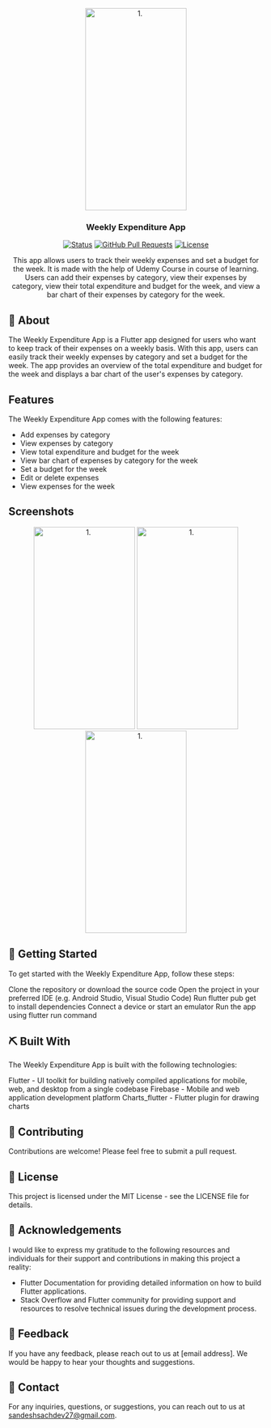 <p align="center">
  <img src="https://user-images.githubusercontent.com/54627871/233826977-26f985bf-780a-4f36-a9d8-e5d33d42648e.jpg" alt="1." width="200" height="400">
</p>
<h3 align="center">Weekly Expenditure App</h3>

<div align="center">

[![Status](https://img.shields.io/badge/status-active-success.svg)]()
[![GitHub Pull Requests](https://img.shields.io/github/issues-pr/kylelobo/The-Documentation-Compendium.svg)](https://github.com/kylelobo/The-Documentation-Compendium/pulls)
[![License](https://img.shields.io/badge/license-MIT-blue.svg)](/LICENSE)

</div>


<p align="center"> 
This app allows users to track their weekly expenses and set a budget for the week. It is made with the help of Udemy Course in course of learning.  Users can add their expenses by category, view their expenses by category, view their total expenditure and budget for the week, and view a bar chart of their expenses by category for the week.
    <br> 
</p>


## 🧐 About 

The Weekly Expenditure App is a Flutter app designed for users who want to keep track of their expenses on a weekly basis. With this app, users can easily track their weekly expenses by category and set a budget for the week. The app provides an overview of the total expenditure and budget for the week and displays a bar chart of the user's expenses by category.

## Features 

The Weekly Expenditure App comes with the following features:

<ul>
  <li>Add expenses by category</li>
  <li>View expenses by category</li>
  <li>View total expenditure and budget for the week</li>
  <li>View bar chart of expenses by category for the week</li>
  <li>Set a budget for the week</li>
  <li>Edit or delete expenses</li>
  <li>View expenses for the week</li>
</ul>



## Screenshots 
<div align="center">
<img src="https://user-images.githubusercontent.com/54627871/233827183-c2a0d88a-8dc3-44dd-a9a9-75c9f6eac010.jpg" alt="1." width="200" height="400">
<img src="https://user-images.githubusercontent.com/54627871/233827188-ccb09b2c-5364-4139-9230-dfdb8a4af88b.jpg" alt="1." width="200" height="400">
<img src="https://user-images.githubusercontent.com/54627871/233827191-4a08d80b-8d5d-4401-9c5c-747831b2b089.jpg" alt="1." width="200" height="400">
</div>


## 🏁 Getting Started <a name = "getting_started"></a>

To get started with the Weekly Expenditure App, follow these steps:

Clone the repository or download the source code
Open the project in your preferred IDE (e.g. Android Studio, Visual Studio Code)
Run flutter pub get to install dependencies
Connect a device or start an emulator
Run the app using flutter run command

## ⛏️ Built With 

The Weekly Expenditure App is built with the following technologies:

Flutter - UI toolkit for building natively compiled applications for mobile, web, and desktop from a single codebase
Firebase - Mobile and web application development platform
Charts_flutter - Flutter plugin for drawing charts


## 👥 Contributing 

Contributions are welcome! Please feel free to submit a pull request.

## 📝 License 

This project is licensed under the MIT License - see the LICENSE file for details.


## 🎉 Acknowledgements 

I would like to express my gratitude to the following resources and individuals for their support and contributions in making this project a reality:
- Flutter Documentation for providing detailed information on how to build Flutter applications.
- Stack Overflow and Flutter community for providing support and resources to resolve technical issues during the development process.


## 📢 Feedback

If you have any feedback, please reach out to us at [email address]. We would be happy to hear your thoughts and suggestions.

## 📢 Contact

For any inquiries, questions, or suggestions, you can reach out to us at sandeshsachdev27@gmail.com.
